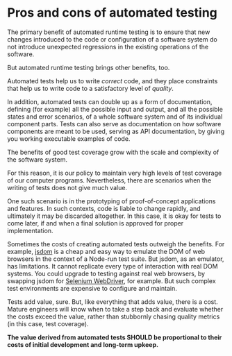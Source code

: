 # Pros and cons of automated testing

The primary benefit of automated runtime testing is to ensure that new changes introduced to the code or configuration of a software system do not introduce unexpected regressions in the existing operations of the software.

But automated runtime testing brings other benefits, too.

Automated tests help us to write _correct_ code, and they place constraints that help us to write code to a satisfactory level of _quality_.

In addition, automated tests can double up as a form of documentation, defining (for example) all the possible input and output, and all the possible states and error scenarios, of a whole software system and of its individual component parts. Tests can also serve as documentation on how software components are meant to be used, serving as API documentation, by giving you working executable examples of code.

The benefits of good test coverage grow with the scale and complexity of the software system.

For this reason, it is our policy to maintain very high levels of test coverage of our computer programs. Nevertheless, there are scenarios when the writing of tests does not give much value.

One such scenario is in the prototyping of proof-of-concept applications and features. In such contexts, code is liable to change rapidly, and ultimately it may be discarded altogether. In this case, it is okay for tests to come later, if and when a final solution is approved for proper implementation.

Sometimes the costs of creating automated tests outweigh the benefits. For example, [jsdom](//github.com/jsdom/jsdom) is a cheap and easy way to emulate the DOM of web browsers in the context of a Node-run test suite. But jsdom, as an emulator, has limitations. It cannot replicate every type of interaction with real DOM systems. You could upgrade to testing against real web browsers, by swapping jsdom for [Selenium WebDriver](//www.selenium.dev/documentation/webdriver/), for example. But such complex test environments are expensive to configure and maintain.

Tests add value, sure. But, like everything that adds value, there is a cost. Mature engineers will know when to take a step back and evaluate whether the costs exceed the value, rather than stubbornly chasing quality metrics (in this case, test coverage).

**The value derived from automated tests SHOULD be proportional to their costs of initial development and long-term upkeep.**
